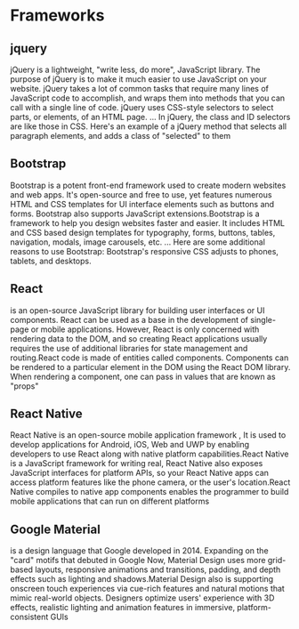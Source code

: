 # Frameworks

  
## jquery 
jQuery is a lightweight, "write less, do more", JavaScript library. The purpose of jQuery is to make it much easier to use JavaScript on your website. jQuery takes a lot of common tasks that require many lines of JavaScript code to accomplish, and wraps them into methods that you can call with a single line of code. jQuery uses CSS-style selectors to select parts, or elements, of an HTML page. ... In jQuery, the class and ID selectors are like those in CSS. Here's an example of a jQuery method that selects all paragraph elements, and adds a class of "selected" to them

## Bootstrap
Bootstrap is a potent front-end framework used to create modern websites and web apps. It's open-source and free to use, yet features numerous HTML and CSS templates for UI interface elements such as buttons and forms. Bootstrap also supports JavaScript extensions.Bootstrap is a framework to help you design websites faster and easier. It includes HTML and CSS based design templates for typography, forms, buttons, tables, navigation, modals, image carousels, etc. ... Here are some additional reasons to use Bootstrap: Bootstrap's responsive CSS adjusts to phones, tablets, and desktops.

## React
is an open-source JavaScript library for building user interfaces or UI components.  React can be used as a base in the development of single-page or mobile applications. However, React is only concerned with rendering data to the DOM, and so creating React applications usually requires the use of additional libraries for state management and routing.React code is made of entities called components. Components can be rendered to a particular element in the DOM using the React DOM library. When rendering a component, one can pass in values that are known as "props"


## React Native
React Native is an open-source mobile application framework , It is used to develop applications for Android, iOS, Web and UWP by enabling developers to use React along with native platform capabilities.React Native is a JavaScript framework for writing real, React Native also exposes JavaScript interfaces for platform APIs, so your React Native apps can access platform features like the phone camera, or the user's location.React Native compiles to native app components enables the programmer to build mobile applications that can run on different platforms


## Google Material 
is a design language that Google developed in 2014. Expanding on the "card" motifs that debuted in Google Now, Material Design uses more grid-based layouts, responsive animations and transitions, padding, and depth effects such as lighting and shadows.Material Design also is supporting onscreen touch experiences via cue-rich features and natural motions that mimic real-world objects. Designers optimize users' experience with 3D effects, realistic lighting and animation features in immersive, platform-consistent GUIs
